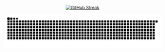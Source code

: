 <p align="center">
  <a href="https://git.io/streak-stats"><img src="https://streak-stats.demolab.com?user=Airplanejuju&theme=transparent&hide_border=true&border_radius=0&date_format=j%20M%5B%20Y%5D" alt="GitHub Streak" /></a>
</p>

<picture>
  <img alt="github-snake" src="https://github.com/Airplanejuju/Airplanejuju/blob/main/snek.svg" />
</picture>
